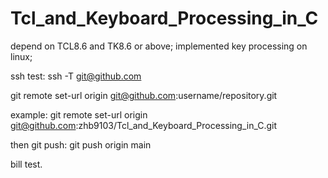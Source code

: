 # Tcl_and_Keyboard_Processing_in_C

depend on TCL8.6 and TK8.6 or above;
implemented key processing on linux;


ssh test:
ssh -T git@github.com

git remote set-url origin git@github.com:username/repository.git

example:
git remote set-url origin git@github.com:zhb9103/Tcl_and_Keyboard_Processing_in_C.git

then git push:
git push origin main

bill test.

